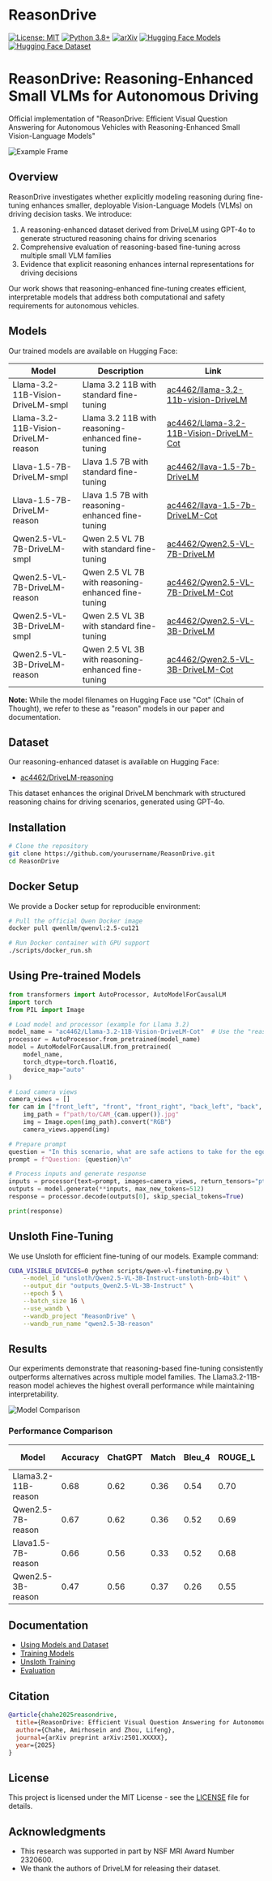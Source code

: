 # ReasonDrive

[![License: MIT](https://img.shields.io/badge/License-MIT-yellow.svg)](https://opensource.org/licenses/MIT)
[![Python 3.8+](https://img.shields.io/badge/python-3.8+-blue.svg)](https://www.python.org/downloads/)
[![arXiv](https://img.shields.io/badge/arXiv-2501.XXXXX-b31b1b.svg)](https://arxiv.org/abs/2501.XXXXX)
[![Hugging Face Models](https://img.shields.io/badge/🤗%20Models-ReasonDrive-orange)](https://huggingface.co/ac4462)
[![Hugging Face Dataset](https://img.shields.io/badge/🤗%20Dataset-DriveLM--reasoning-orange)](https://huggingface.co/datasets/ac4462/DriveLM-reasoning)

# ReasonDrive: Reasoning-Enhanced Small VLMs for Autonomous Driving

Official implementation of "ReasonDrive: Efficient Visual Question Answering for Autonomous Vehicles with Reasoning-Enhanced Small Vision-Language Models"

![Example Frame](assets/example_frame.png)

## Overview

ReasonDrive investigates whether explicitly modeling reasoning during fine-tuning enhances smaller, deployable Vision-Language Models (VLMs) on driving decision tasks. We introduce:

1. A reasoning-enhanced dataset derived from DriveLM using GPT-4o to generate structured reasoning chains for driving scenarios
2. Comprehensive evaluation of reasoning-based fine-tuning across multiple small VLM families
3. Evidence that explicit reasoning enhances internal representations for driving decisions

Our work shows that reasoning-enhanced fine-tuning creates efficient, interpretable models that address both computational and safety requirements for autonomous vehicles.

## Models

Our trained models are available on Hugging Face:

| Model | Description | Link |
|-------|-------------|------|
| Llama-3.2-11B-Vision-DriveLM-smpl | Llama 3.2 11B with standard fine-tuning | [ac4462/llama-3.2-11b-vision-DriveLM](https://huggingface.co/ac4462/llama-3.2-11b-vision-DriveLM) |
| Llama-3.2-11B-Vision-DriveLM-reason | Llama 3.2 11B with reasoning-enhanced fine-tuning | [ac4462/Llama-3.2-11B-Vision-DriveLM-Cot](https://huggingface.co/ac4462/Llama-3.2-11B-Vision-DriveLM-Cot) |
| Llava-1.5-7B-DriveLM-smpl | Llava 1.5 7B with standard fine-tuning | [ac4462/llava-1.5-7b-DriveLM](https://huggingface.co/ac4462/llava-1.5-7b-DriveLM) |
| Llava-1.5-7B-DriveLM-reason | Llava 1.5 7B with reasoning-enhanced fine-tuning | [ac4462/llava-1.5-7b-DriveLM-Cot](https://huggingface.co/ac4462/llava-1.5-7b-DriveLM-Cot) |
| Qwen2.5-VL-7B-DriveLM-smpl | Qwen 2.5 VL 7B with standard fine-tuning | [ac4462/Qwen2.5-VL-7B-DriveLM](https://huggingface.co/ac4462/Qwen2.5-VL-7B-DriveLM) |
| Qwen2.5-VL-7B-DriveLM-reason | Qwen 2.5 VL 7B with reasoning-enhanced fine-tuning | [ac4462/Qwen2.5-VL-7B-DriveLM-Cot](https://huggingface.co/ac4462/Qwen2.5-VL-7B-DriveLM-Cot) |
| Qwen2.5-VL-3B-DriveLM-smpl | Qwen 2.5 VL 3B with standard fine-tuning | [ac4462/Qwen2.5-VL-3B-DriveLM](https://huggingface.co/ac4462/Qwen2.5-VL-3B-DriveLM) |
| Qwen2.5-VL-3B-DriveLM-reason | Qwen 2.5 VL 3B with reasoning-enhanced fine-tuning | [ac4462/Qwen2.5-VL-3B-DriveLM-Cot](https://huggingface.co/ac4462/Qwen2.5-VL-3B-DriveLM-Cot) |

**Note:** While the model filenames on Hugging Face use "Cot" (Chain of Thought), we refer to these as "reason" models in our paper and documentation.

## Dataset

Our reasoning-enhanced dataset is available on Hugging Face:

- [ac4462/DriveLM-reasoning](https://huggingface.co/datasets/ac4462/DriveLM-reasoning)

This dataset enhances the original DriveLM benchmark with structured reasoning chains for driving scenarios, generated using GPT-4o.

## Installation

```bash
# Clone the repository
git clone https://github.com/yourusername/ReasonDrive.git
cd ReasonDrive
```

## Docker Setup

We provide a Docker setup for reproducible environment:

```bash
# Pull the official Qwen Docker image
docker pull qwenllm/qwenvl:2.5-cu121

# Run Docker container with GPU support
./scripts/docker_run.sh
```

## Using Pre-trained Models

```python
from transformers import AutoProcessor, AutoModelForCausalLM
import torch
from PIL import Image

# Load model and processor (example for Llama 3.2)
model_name = "ac4462/Llama-3.2-11B-Vision-DriveLM-Cot"  # Use the "reason" model
processor = AutoProcessor.from_pretrained(model_name)
model = AutoModelForCausalLM.from_pretrained(
    model_name, 
    torch_dtype=torch.float16, 
    device_map="auto"
)

# Load camera views
camera_views = []
for cam in ["front_left", "front", "front_right", "back_left", "back", "back_right"]:
    img_path = f"path/to/CAM_{cam.upper()}.jpg"
    img = Image.open(img_path).convert("RGB")
    camera_views.append(img)

# Prepare prompt
question = "In this scenario, what are safe actions to take for the ego vehicle?"
prompt = f"Question: {question}\n"

# Process inputs and generate response
inputs = processor(text=prompt, images=camera_views, return_tensors="pt").to(model.device)
outputs = model.generate(**inputs, max_new_tokens=512)
response = processor.decode(outputs[0], skip_special_tokens=True)

print(response)
```

## Unsloth Fine-Tuning

We use Unsloth for efficient fine-tuning of our models. Example command:

```bash
CUDA_VISIBLE_DEVICES=0 python scripts/qwen-vl-finetuning.py \
    --model_id "unsloth/Qwen2.5-VL-3B-Instruct-unsloth-bnb-4bit" \
    --output_dir "outputs_Qwen2.5-VL-3B-Instruct" \
    --epoch 5 \
    --batch_size 16 \
    --use_wandb \
    --wandb_project "ReasonDrive" \
    --wandb_run_name "qwen2.5-3B-reason"
```


## Results

Our experiments demonstrate that reasoning-based fine-tuning consistently outperforms alternatives across multiple model families. The Llama3.2-11B-reason model achieves the highest overall performance while maintaining interpretability.

![Model Comparison](assets/model_comparison.png)

### Performance Comparison

| Model | Accuracy | ChatGPT | Match | Bleu_4 | ROUGE_L | Final Score |
|-------|----------|---------|-------|--------|---------|-------------|
| Llama3.2-11B-reason | 0.68 | 0.62 | 0.36 | 0.54 | 0.70 | 0.55 |
| Qwen2.5-7B-reason | 0.67 | 0.62 | 0.36 | 0.52 | 0.69 | 0.54 |
| Llava1.5-7B-reason | 0.66 | 0.56 | 0.33 | 0.52 | 0.68 | 0.51 |
| Qwen2.5-3B-reason | 0.47 | 0.56 | 0.37 | 0.26 | 0.55 | 0.45 |

## Documentation

- [Using Models and Dataset](docs/model_usage.md)
- [Training Models](docs/training.md)
- [Unsloth Training](docs/unsloth_training.md)
- [Evaluation](docs/evaluation.md)

## Citation

```bibtex
@article{chahe2025reasondrive,
  title={ReasonDrive: Efficient Visual Question Answering for Autonomous Vehicles with Reasoning-Enhanced Small Vision-Language Models},
  author={Chahe, Amirhosein and Zhou, Lifeng},
  journal={arXiv preprint arXiv:2501.XXXXX},
  year={2025}
}
```

## License

This project is licensed under the MIT License - see the [LICENSE](LICENSE) file for details.

## Acknowledgments

- This research was supported in part by NSF MRI Award Number 2320600.
- We thank the authors of DriveLM for releasing their dataset.
